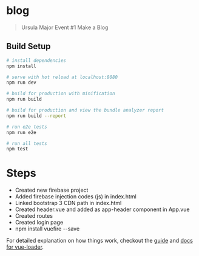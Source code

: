 # blog

> Ursula Major Event #1 Make a Blog

## Build Setup

``` bash
# install dependencies
npm install

# serve with hot reload at localhost:8080
npm run dev

# build for production with minification
npm run build

# build for production and view the bundle analyzer report
npm run build --report

# run e2e tests
npm run e2e

# run all tests
npm test
```

# Steps

- Created new firebase project
- Added firebase injection codes (js) in index.html
- Linked bootstrap 3 CDN path in index.html
- Created header.vue and added as app-header component in App.vue
- Created routes
- Created login page
- npm install vuefire --save


For detailed explanation on how things work, checkout the [guide](http://vuejs-templates.github.io/webpack/) and [docs for vue-loader](http://vuejs.github.io/vue-loader).
